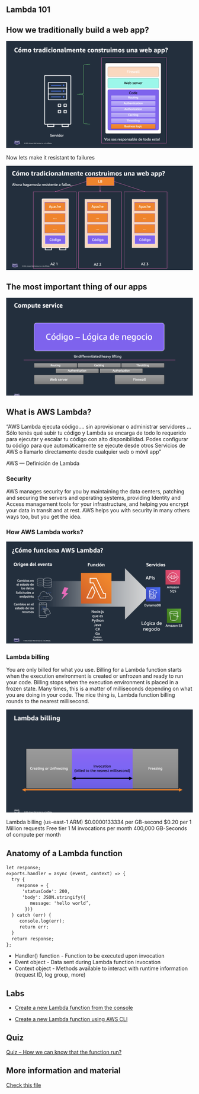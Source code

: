 ## Lambda 101

## How we traditionally build a web app?

![imagen](./images/01.png)

Now lets make it resistant to failures

![imagen](./images/02.png)

## The most important thing of our apps

![imagen](./images/03.png)

## What is AWS Lambda?

“AWS Lambda ejecuta código.... sin aprovisionar o administrar servidores
... Sólo tenés qué subir tu código y Lambda se encarga de todo lo requerido para ejecutar y escalar tu código con alto disponibilidad.
Podes configurar tu código para que automáticamente se ejecute desde otros Servicios de AWS o llamarlo directamente desde cualquier web o móvil app”

AWS — Definición de Lambda

### Security

AWS manages security for you by maintaining the data centers, patching and securing the servers and operating systems, providing Identity and Access management tools for your infrastructure, and helping you encrypt your data in transit and at rest. AWS helps you with security in many others ways too, but you get the idea.

### How AWS Lambda works?

![imagen](./images/04.png)

### Lambda billing

You are only billed for what you use. Billing for a Lambda function starts when the execution environment is created or unfrozen and ready to run your code. Billing stops when the execution environment is placed in a frozen state. Many times, this is a matter of milliseconds depending on what you are doing in your code. The nice thing is, Lambda function billing rounds to the nearest millisecond.

![imagen](./images/05.png)

Lambda billing (us-east-1 ARM)
$0.0000133334 per GB-second
$0.20 per 1 Million requests
Free tier
1 M invocations per month
400,000 GB-Seconds of compute per month

## Anatomy of a Lambda function

```
let response;
exports.handler = async (event, context) => {
  try {
    response = {
      'statusCode': 200,
      'body': JSON.stringify({
         message: 'hello world’,
       })}
  } catch (err) {
     console.log(err);
     return err;
  }
  return response;
};
```

- Handler() function - Function to be executed upon invocation
- Event object - Data sent during Lambda function invocation
- Context object - Methods available to interact with runtime information (request ID, log group, more)

## Labs

- [Create a new Lambda function from the console](../../labs/12-lambda/12-01-lab.md)

- [Create a new Lambda function using AWS CLI](../../labs/12-lambda/12-02-lab.md)

## Quiz

[Quiz – How we can know that the function run?](https://www.menti.com/alkjt1c7ewun)

## More information and material

[Check this file](materiales.md)

